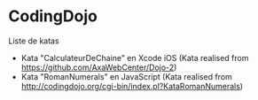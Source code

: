 CodingDojo
====
Liste de katas
- Kata "CalculateurDeChaine" en Xcode iOS (Kata realised from https://github.com/AxaWebCenter/Dojo-2)
- Kata "RomanNumerals" en JavaScript (Kata realised from http://codingdojo.org/cgi-bin/index.pl?KataRomanNumerals) 
